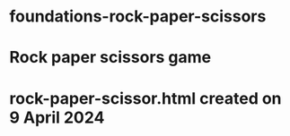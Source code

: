# foundations-rock-paper-scissors
# Rock paper scissors game
# rock-paper-scissor.html created on 9 April 2024